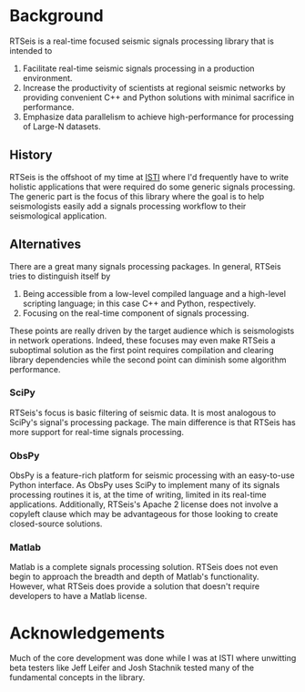 # Background

RTSeis is a real-time focused seismic signals processing library that is intended to

   1. Facilitate real-time seismic signals processing in a production environment.
   2. Increase the productivity of scientists at regional seismic networks by providing convenient C++ and Python solutions with minimal sacrifice in performance.
   3. Emphasize data parallelism to achieve high-performance for processing of Large-N datasets.

## History

RTSeis is the offshoot of my time at [ISTI](http://www.isti.com/) where I'd frequently have to write holistic applications that were required do some generic signals processing.  The generic part is the focus of this library where the goal is to help seismologists easily add a signals processing workflow to their seismological application.

## Alternatives

There are a great many signals processing packages.  In general, RTSeis tries to distinguish itself by 
 
   1. Being accessible from a low-level compiled language and a high-level scripting language; in this case C++ and Python, respectively.
   2. Focusing on the real-time component of signals processing.

These points are really driven by the target audience which is seismologists in network operations.  Indeed, these focuses may even make RTSeis a suboptimal solution as the first point requires compilation and clearing library dependencies while the second point can diminish some algorithm performance.

### SciPy

RTSeis's focus is basic filtering of seismic data.  It is most analogous to SciPy's signal's processing package.  The main difference is that RTSeis has more support for real-time signals processing.

### ObsPy

ObsPy is a feature-rich platform for seismic processing with an easy-to-use Python interface.  As ObsPy uses SciPy to implement many of its signals processing routines it is, at the time of writing, limited in its real-time applications.  Additionally, RTSeis's Apache 2 license does not involve a copyleft clause which may be advantageous for those looking to create closed-source solutions.

### Matlab

Matlab is a complete signals processing solution.  RTSeis does not even begin to approach the breadth and depth of Matlab's functionality.  However, what RTSeis does provide a solution that doesn't require developers to have a Matlab license.

# Acknowledgements

Much of the core development was done while I was at ISTI where unwitting beta testers like Jeff Leifer and Josh Stachnik tested many of the fundamental concepts in the library.


